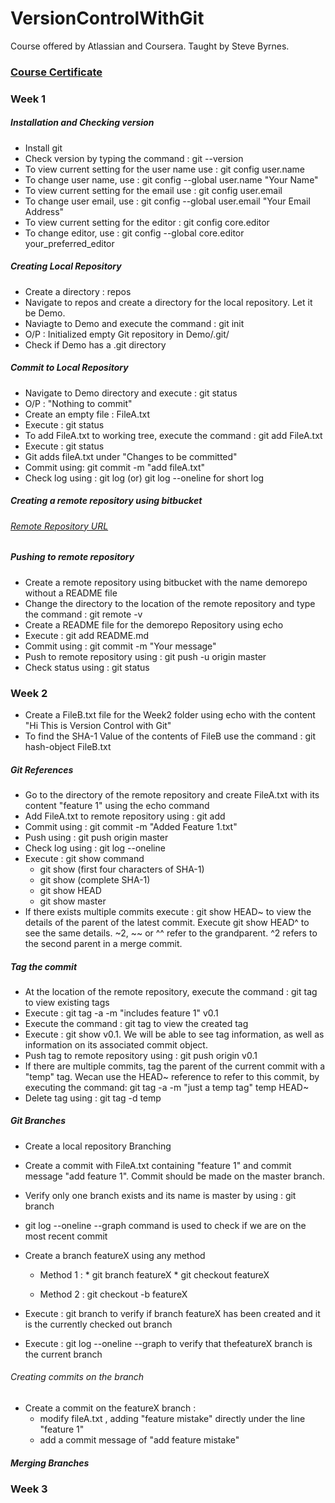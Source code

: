 # VersionControlWithGit
Course offered by Atlassian and Coursera. Taught by Steve Byrnes. 

### [Course Certificate]()

### Week 1

##### Installation and Checking version

* Install git
* Check version by typing the command : git --version
* To view current setting for the user name use :  git config user.name
* To change user name, use : git config --global user.name "Your Name"
* To view current setting for the email use :  git config user.email
* To change user email, use : git config --global user.email "Your Email Address"
* To view current setting for the editor :  git config core.editor
* To change editor, use : git config --global core.editor your_preferred_editor

##### Creating Local Repository

* Create a directory : repos
* Navigate to repos and create a directory for the local repository. Let it be Demo.
* Naviagte to Demo and execute the command : git init
* O/P : Initialized empty Git repository in Demo/.git/
* Check if Demo has a .git directory

##### Commit to Local Repository

* Navigate to Demo directory and execute : git status
* O/P : "Nothing to commit"
* Create an empty file : FileA.txt 
* Execute : git status
* To add FileA.txt to working tree, execute the command : git add FileA.txt
* Execute : git status
* Git adds fileA.txt under "Changes to be committed"
* Commit using: git commit -m "add fileA.txt"
* Check log using : git log (or) git log --oneline for short log

##### Creating a remote repository using bitbucket

###### [Remote Repository URL](https://bitbucket.org/MBadriNarayanan/demorepo)

##### Pushing to remote repository

* Create a remote repository using bitbucket with the name demorepo without a README file
* Change the directory to the location of the remote repository and type the command : git remote -v
* Create a README file for the demorepo Repository using echo
* Execute : git add README.md
* Commit using : git commit -m "Your message"
* Push to remote repository using :  git push -u origin master
* Check status using : git status

### Week 2

* Create a FileB.txt file for the Week2 folder using echo with the content "Hi This is Version Control with Git"
* To find the SHA-1 Value of the contents of FileB use the command : git hash-object FileB.txt

##### Git References

* Go to the directory of the remote repository and create FileA.txt with its content "feature 1" using the echo command
* Add FileA.txt to remote repository using : git add
* Commit using : git commit -m "Added Feature 1.txt"
* Push using : git push origin master
* Check log using : git log --oneline
* Execute : git show command
  * git show (first four characters of SHA-1)
  * git show (complete SHA-1)
  * git show HEAD
  * git show master
* If there exists multiple commits execute : git show HEAD~ to view the details of the parent
of the latest commit. Execute git show HEAD^ to see the same details. ~2, ~~ or ^^ refer to the grandparent. ^2 refers to the second parent in a merge commit.

##### Tag the commit

* At the location of the remote repository, execute the command : git tag to view existing  tags
* Execute : git tag -a -m "includes feature 1" v0.1
* Execute the command : git tag to view the created tag
* Execute : git show v0.1. We will be able to see tag information, as well as information on its associated commit object.
* Push tag to remote repository using : git push origin v0.1
* If there are multiple commits, tag the parent of the current commit with a "temp" tag. Wecan use the HEAD~ reference to refer to this commit, by executing the command: git tag -a -m "just a temp tag" temp HEAD~
* Delete tag using : git tag -d temp

##### Git Branches

* Create a local repository Branching
* Create a commit with FileA.txt containing "feature 1" and commit message "add feature 1". Commit should be made on the master branch.
* Verify only one branch exists and its name is master by using : git branch
* git log --oneline --graph command is used to check if we are on the most recent commit
* Create a branch featureX using any method
  * Method 1 : 
               * git branch featureX
               * git checkout featureX

  * Method 2 : git checkout -b featureX
  
 * Execute : git branch to verify if branch featureX has been created and it is the currently checked out branch
 * Execute : git log --oneline --graph to verify that thefeatureX branch is the current branch
 
###### Creating commits on the branch

* Create a commit on the featureX branch : 
  * modify fileA.txt , adding "feature mistake" directly under the line "feature 1" 
   * add a commit message of "add feature mistake"


##### Merging Branches

### Week 3
